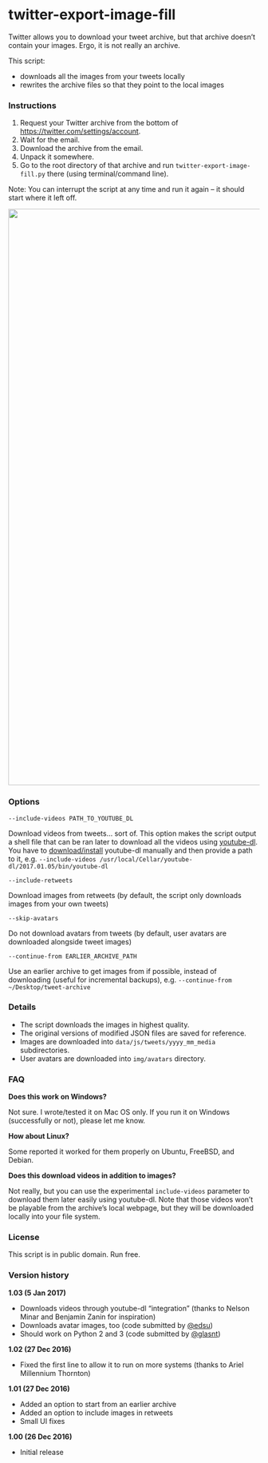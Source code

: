 # twitter-export-image-fill

Twitter allows you to download your tweet archive, but that archive doesn’t contain your images. Ergo, it is not really an archive.

This script:
- downloads all the images from your tweets locally
- rewrites the archive files so that they point to the local images


### Instructions

1. Request your Twitter archive from the bottom of https://twitter.com/settings/account.
2. Wait for the email.
3. Download the archive from the email.
4. Unpack it somewhere.
5. Go to the root directory of that archive and run `twitter-export-image-fill.py` there (using terminal/command line).

Note: You can interrupt the script at any time and run it again – it should start where it left off.

<img width="1154" src="https://cloud.githubusercontent.com/assets/2061609/21486338/edb3daf4-cb67-11e6-88ca-928b1b017b10.png">


### Options

`--include-videos PATH_TO_YOUTUBE_DL`

Download videos from tweets… sort of. This option makes the script output a shell file that
can be ran later to download all the videos using
<a href='https://rg3.github.io/youtube-dl/'>youtube-dl</a>. You have to
<a href='https://rg3.github.io/youtube-dl/download.html'>download/install</a>
youtube-dl manually and then provide a path to it, e.g.
`--include-videos /usr/local/Cellar/youtube-dl/2017.01.05/bin/youtube-dl`

`--include-retweets`

Download images from retweets (by default, the script only downloads images from your own tweets)

`--skip-avatars`

Do not download avatars from tweets (by default, user avatars are downloaded alongside tweet images)

`--continue-from EARLIER_ARCHIVE_PATH`

Use an earlier archive to get images from if possible, instead of downloading (useful for incremental backups), e.g. `--continue-from ~/Desktop/tweet-archive`


### Details

- The script downloads the images in highest quality.
- The original versions of modified JSON files are saved for reference.
- Images are downloaded into `data/js/tweets/yyyy_mm_media` subdirectories.
- User avatars are downloaded into `img/avatars` directory.


### FAQ

**Does this work on Windows?**

Not sure. I wrote/tested it on Mac OS only. If you run it on Windows (successfully or not), please let me know.

**How about Linux?**

Some reported it worked for them properly on Ubuntu, FreeBSD, and Debian.

**Does this download videos in addition to images?**

Not really, but you can use the experimental `include-videos` parameter to download them
later easily using youtube-dl. Note that those videos won’t be playable from the archive’s
local webpage, but they will be downloaded locally into your file system.


### License

This script is in public domain. Run free.


### Version history

**1.03 (5 Jan 2017)**
- Downloads videos through youtube-dl “integration” (thanks to Nelson Minar and Benjamin Zanin for inspiration)
- Downloads avatar images, too (code submitted by <a href='https://github.com/edsu'>@edsu</a>)
- Should work on Python 2 and 3 (code submitted by <a href='https://github.com/glasnt'>@glasnt</a>)

**1.02 (27 Dec 2016)**
- Fixed the first line to allow it to run on more systems (thanks to Ariel Millennium Thornton)

**1.01 (27 Dec 2016)**
- Added an option to start from an earlier archive
- Added an option to include images in retweets
- Small UI fixes

**1.00 (26 Dec 2016)**
- Initial release
